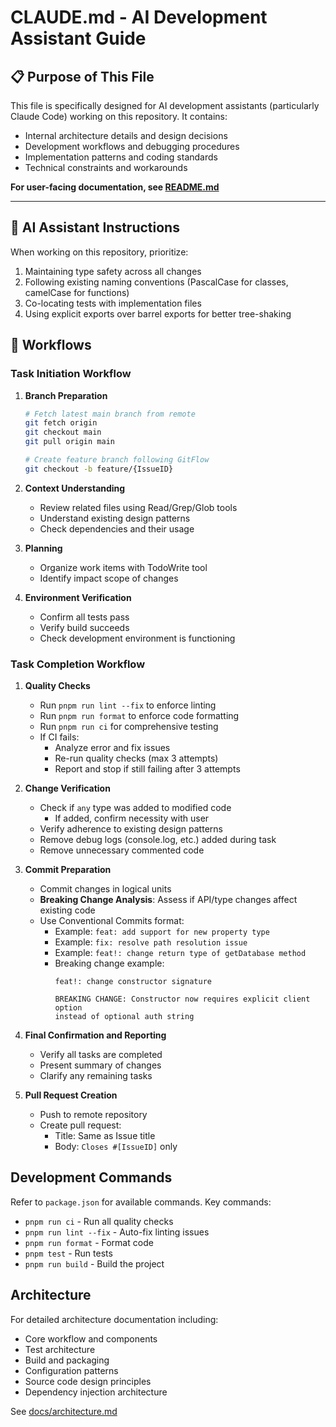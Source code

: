 # CLAUDE.md - AI Development Assistant Guide

## 📋 Purpose of This File

This file is specifically designed for AI development assistants (particularly Claude Code) working on this repository. It contains:
- Internal architecture details and design decisions
- Development workflows and debugging procedures
- Implementation patterns and coding standards
- Technical constraints and workarounds

**For user-facing documentation, see [README.md](README.md)**

---

## 🤖 AI Assistant Instructions

When working on this repository, prioritize:
1. Maintaining type safety across all changes
2. Following existing naming conventions (PascalCase for classes, camelCase for functions)
3. Co-locating tests with implementation files
4. Using explicit exports over barrel exports for better tree-shaking


## 🔄 Workflows

### Task Initiation Workflow

1. **Branch Preparation**
   ```bash
   # Fetch latest main branch from remote
   git fetch origin
   git checkout main
   git pull origin main

   # Create feature branch following GitFlow
   git checkout -b feature/{IssueID}
   ```

2. **Context Understanding**
   - Review related files using Read/Grep/Glob tools
   - Understand existing design patterns
   - Check dependencies and their usage

3. **Planning**
   - Organize work items with TodoWrite tool
   - Identify impact scope of changes

4. **Environment Verification**
   - Confirm all tests pass
   - Verify build succeeds
   - Check development environment is functioning

### Task Completion Workflow

1. **Quality Checks**
   - Run `pnpm run lint --fix` to enforce linting
   - Run `pnpm run format` to enforce code formatting
   - Run `pnpm run ci` for comprehensive testing
   - If CI fails:
     - Analyze error and fix issues
     - Re-run quality checks (max 3 attempts)
     - Report and stop if still failing after 3 attempts

2. **Change Verification**
   - Check if `any` type was added to modified code
     - If added, confirm necessity with user
   - Verify adherence to existing design patterns
   - Remove debug logs (console.log, etc.) added during task
   - Remove unnecessary commented code

3. **Commit Preparation**
   - Commit changes in logical units
   - **Breaking Change Analysis**: Assess if API/type changes affect existing code
   - Use Conventional Commits format:
     - Example: `feat: add support for new property type`
     - Example: `fix: resolve path resolution issue`
     - Example: `feat!: change return type of getDatabase method`
     - Breaking change example:
       ```
       feat!: change constructor signature

       BREAKING CHANGE: Constructor now requires explicit client option
       instead of optional auth string
       ```

4. **Final Confirmation and Reporting**
   - Verify all tasks are completed
   - Present summary of changes
   - Clarify any remaining tasks

5. **Pull Request Creation**
   - Push to remote repository
   - Create pull request:
     - Title: Same as Issue title
     - Body: `Closes #[IssueID]` only

## Development Commands

Refer to `package.json` for available commands. Key commands:
- `pnpm run ci` - Run all quality checks
- `pnpm run lint --fix` - Auto-fix linting issues
- `pnpm run format` - Format code
- `pnpm test` - Run tests
- `pnpm run build` - Build the project

## Architecture

For detailed architecture documentation including:
- Core workflow and components
- Test architecture
- Build and packaging
- Configuration patterns
- Source code design principles
- Dependency injection architecture

See [docs/architecture.md](docs/architecture.md)

